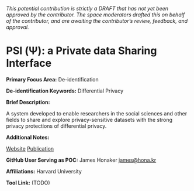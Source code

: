 *This potential contribution is strictly a DRAFT that has not yet been approved by the contributor. The space moderators drafted this on behalf of the contributor, and are awaiting the contributor’s review, feedback, and approval.*

# PSI (Ψ): a Private data Sharing Interface

**Primary Focus Area:** De-identification

**De-identification Keywords:** Differential Privacy

**Brief Description:**

A system developed to enable researchers in the social sciences and other fields to share and explore privacy-sensitive datasets with the strong privacy protections of differential privacy.

**Additional Notes:**

[Website](https://privacytools.seas.harvard.edu/psi-ψ-private-data-sharing-interface)
[Publication](https://privacytools.seas.harvard.edu/publications/psipaper)

**GitHub User Serving as POC:** James Honaker <james@hona.kr>

**Affiliations:** Harvard University

**Tool Link:** (TODO)

